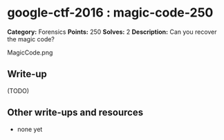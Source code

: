 # google-ctf-2016 : magic-code-250

**Category:** Forensics
**Points:** 250
**Solves:** 2
**Description:**
Can you recover the magic code?

MagicCode.png

## Write-up

(TODO)

## Other write-ups and resources

* none yet
